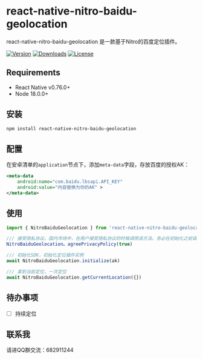 # react-native-nitro-baidu-geolocation

react-native-nitro-baidu-geolocation 是一款基于Nitro的百度定位插件。

[![Version](https://img.shields.io/npm/v/react-native-nitro-baidu-geolocation.svg)](https://www.npmjs.com/package/react-native-nitro-baidu-geolocation)
[![Downloads](https://img.shields.io/npm/dm/react-native-nitro-baidu-geolocation.svg)](https://www.npmjs.com/package/react-native-nitro-baidu-geolocation)
[![License](https://img.shields.io/npm/l/react-native-nitro-baidu-geolocation.svg)](https://github.com/patrickkabwe/react-native-nitro-baidu-geolocation/LICENSE)

## Requirements

- React Native v0.76.0+
- Node 18.0.0+

## 安装

```sh
npm install react-native-nitro-baidu-geolocation
```

## 配置

在安卓清单的`application`节点下，添加`meta-data`字段，存放百度的授权AK：

```xml
<meta-data
    android:name="com.baidu.lbsapi.API_KEY"
    android:value="内容替换为你的AK" >
</meta-data>
```

## 使用

```typescript
import { NitroBaiduGeolocation } from 'react-native-nitro-baidu-geolocation';

/// 接受隐私协议。国内市场中，在用户接受隐私协议的时候调用该方法。务必在初始化之前调用，否则不会生效。
NitroBaiduGeolocation。agreePrivacyPolicy(true)

/// 初始化SDK，初始化定位插件实例
await NitroBaiduGeolocation.initialize(ak)

/// 拿到当前定位，一次定位
await NitroBaiduGeolocation.getCurrentLocation({})
```


## 待办事项

- [ ] 持续定位


## 联系我

请进QQ群交流：682911244

